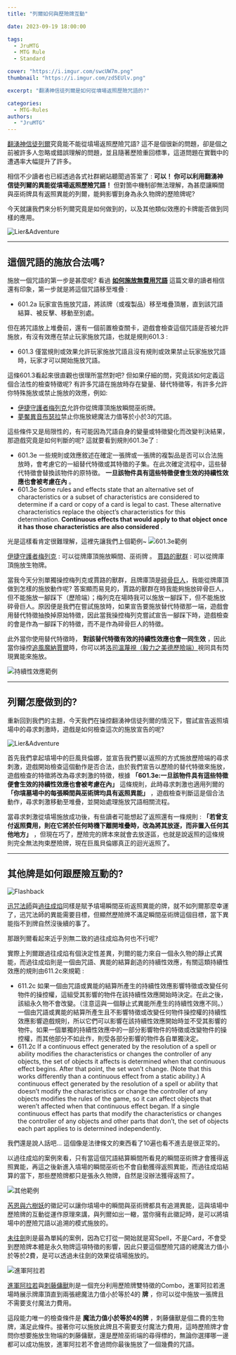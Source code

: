 ```yaml
---
title: "列爾如何與歷險牌互動"

date: 2023-09-19 18:00:00

tags:
  - JruMTG
  - MTG Rule
  - Standard

cover: "https://i.imgur.com/swcUW7m.png"
thumbnail: "https://i.imgur.com/zd5EUlv.png"

excerpt: "翻湧神信徒列爾是如何從墳場返照歷險咒語的?"

categories:
  - MTG-Rules
authors:
  - "JruMTG"
---
```


[翻湧神信徒列爾](https://scryfall.com/card/mid/59/lier-disciple-of-the-drowned)究竟能不能從墳場返照歷險咒語? 這不是個很新的問題，卻是個之前被許多人忽略或錯誤理解的問題，並且隨著歷險重回標準，這道問題在實戰中的遭遇率大幅提升了許多。

相信不少讀者也已經透過各式社群網站聽聞過答案了 : **可以！ 你可以利用翻湧神信徒列爾的異能從墳場返照歷險咒語！** 但對箇中機制卻無法理解，為甚麼讓瞬間與巫術牌具有返照異能的列爾，能夠影響到身為永久物牌的歷險牌呢?

今天就讓我們來分析列爾究竟是如何做到的，以及其他類似效應的卡牌能否做到同樣的應用。

![Lier&Adventure](https://i.imgur.com/FObyPb2.jpg)

---

## 這個咒語的施放合法嗎?

施放一個咒語的第一步是甚麼呢? 看過 **[如何施放無費用咒語](https://guildmagesforum.tw/casting-spell-without-mana-cost/)** 這篇文章的讀者相信還有印象，第一步就是將這個咒語移至堆疊 :

- 601.2a
  玩家宣告施放咒語，將該牌（或複製品）移至堆疊頂層，直到該咒語結算、被反擊、移動至別處。

但在將咒語放上堆疊前，還有一個前置檢查關卡，遊戲會檢查這個咒語是否被允許施放，有沒有效應在禁止玩家施放咒語，也就是規則601.3 :

- 601.3
  僅當規則或效果允許玩家施放咒語且沒有規則或效果禁止玩家施放咒語時，玩家才可以開始施放咒語。

這條601.3看起來很直觀也很理所當然對吧? 但如果仔細的問，究竟該如何定義這個合法性的檢查特徵呢? 有許多咒語在施放時存在變量、替代特徵等，有許多允許你特殊施放或禁止施放的效應，例如:

- [伊捷守護者梅列克](https://scryfall.com/card/c20/220/melek-izzet-paragon)允許你從牌庫頂施放瞬間巫術牌。
- [夢魘異音布瑟拉](https://scryfall.com/card/emn/15b/brisela-voice-of-nightmares)禁止你施放總魔法力值等於小於3的咒語。

這些條件又是局限性的，有可能因為咒語自身的變量或特徵變化而改變判決結果，那遊戲究竟是如何判斷的呢? 這就要看到規則601.3e了 :

- 601.3e
  一些規則或效應敘述在確定一張牌或一張牌的複製品是否可以合法施放時，會考慮它的一組替代特徵或其特徵的子集。在此次確定流程中，這些替代特徵會替換該物件的原特徵。 **一旦該物件具有這些特徵便會生效的持續性效應也會被考慮在內** 。
- 601.3e
  Some rules and effects state that an alternative set of characteristics or a subset of characteristics are considered to determine if a card or copy of a card is legal to cast. These alternative characteristics replace the object’s characteristics for this determination. **Continuous effects that would apply to that object once it has those characteristics are also considered** .

光是這樣看肯定很難理解，這裡先讓我們上個範例~
![601.3e範例](https://i.imgur.com/ye2coQE.jpg)

[伊捷守護者梅列克](https://scryfall.com/card/c20/220/melek-izzet-paragon) : 可以從牌庫頂施放瞬間、巫術牌 。
[賈路的獸群](https://scryfall.com/card/w17/24/garruks-horde) : 可以從牌庫頂施放生物牌。

當我今天分別單獨操控梅列克或賈路的獸群，且牌庫頂是[碎骨巨人](https://scryfall.com/card/eld/115/bonecrusher-giant-stomp)，我能從牌庫頂做到怎樣的施放動作呢? 答案顯而易見的，賈路的獸群在時我能夠施放碎骨巨人，但不能施放一腳踩下（歷險端）；梅列克在場時我可以施放一腳踩下，但不能施放碎骨巨人。原因便是我們在嘗試施放時，如果宣告要施放替代特徵那一端，遊戲會用替代特徵抽換掉原始特徵，因此當我操控梅列克嘗試宣告一腳踩下時，遊戲檢查的會是作為一腳踩下的特徵，而不是作為碎骨巨人的特徵。

此外當你使用替代特徵時， **對該替代特徵有效的持續性效應也會一同生效** ，因此當你操控[追風魔納賈爾](https://scryfall.com/card/dmu/208/najal-the-storm-runner)時，你可以將[洛司溫蔑視（毅力之美德歷險端）](https://scryfall.com/card/woe/115/virtue-of-persistence-locthwain-scorn)視同具有閃現異能來施放。

![持續性效應範例](https://i.imgur.com/eaLGn4u.jpg)

---

## 列爾怎麼做到的?

重新回到我們的主題，今天我們在操控翻湧神信徒列爾的情況下，嘗試宣告返照墳場中的尋求刺激時，遊戲是如何檢查這次的施放宣告的呢?

![Lier&Adventure](https://i.imgur.com/FObyPb2.jpg)

首先我們拿起墳場中的巨風貝倫娜，並宣告我們要以返照的方式施放歷險端的尋求刺激，遊戲開始檢查這個動作是否合法，由於我們宣告以歷險的替代特徵來施放，遊戲檢查的特徵將改為尋求刺激的特徵，根據 **「601.3e:一旦該物件具有這些特徵便會生效的持續性效應也會被考慮在內」** 這條規則，此時尋求刺激也適用列爾的 **「你墳墓場中的每張瞬間與巫術牌均具有返照異能」** ，遊戲檢查判斷這是個合法動作，尋求刺激移動至堆疊，並開始處理施放咒語相關流程。

當尋求刺激從墳場施放成功後，有些讀者可能想起了返照還有一條規則 : **「若曾支付返照費用，則在它將於任何時機下離開堆疊時，改為將其放逐，而非置入任何其他地方」** ，但現在巧了，歷險完的牌本來就會去放逐區，也就是說返照的這條規則完全無法拘束歷險牌，現在巨風貝倫娜真正的迴光返照了。

---

## 其他牌是如何跟歷險互動的?

![Flashback](https://i.imgur.com/WjPrTXC.jpg)

[迅咒法師](https://scryfall.com/card/mm3/50/snapcaster-mage)與[過往成焰](https://scryfall.com/card/mm3/105/past-in-flames)同樣是賦予墳場瞬間巫術返照異能的牌，就不如列爾那麼幸運了，迅咒法師的異能需要目標，但顯然歷險牌不滿足瞬間巫術牌這個目標，當下異能指不到牌自然沒後續的事了。

那跟列爾看起來近乎別無二致的過往成焰為何也不行呢?

實際上列爾跟過往成焰有個決定性差異，列爾的能力來自一個永久物的靜止式異能，而過往成焰則是一個由咒語、異能的結算創造的持續性效應，有關這類持續性效應的規則由611.2c來規範 :

- 611.2c
  如果一個由咒語或異能的結算所產生的持續性效應影響特徵或改變任何物件的操控權，這組受其影響的物件在該持續性效應開始時決定。在此之後，該組永久物不會改變。（注意這與一個靜止式異能所產生的持續性效應不同。）一個由咒語或異能的結算所產生且不影響特徵或改變任何物件操控權的持續性效應影響遊戲規則，所以它們可以影響在該持續性效應開始時並不受其影響的物件。如果一個單獨的持續性效應中的一部分影響物件的特徵或改變物件的操控權，而其他部分不如此作，則受各部分影響的物件各自單獨決定。
- 611.2c
  If a continuous effect generated by the resolution of a spell or ability modifies the characteristics or changes the controller of any objects, the set of objects it affects is determined when that continuous effect begins. After that point, the set won’t change. (Note that this works differently than a continuous effect from a static ability.) A continuous effect generated by the resolution of a spell or ability that doesn’t modify the characteristics or change the controller of any objects modifies the rules of the game, so it can affect objects that weren’t affected when that continuous effect began. If a single continuous effect has parts that modify the characteristics or changes the controller of any objects and other parts that don’t, the set of objects each part applies to is determined independently.

我們還是說人話吧... 這個像是法律條文的東西看了10遍也看不進去是很正常的。

以過往成焰的案例來看，只有當這個咒語結算瞬間所看見的瞬間巫術牌才會獲得返照異能，再這之後新進入墳場的瞬間巫術也不會自動獲得返照異能，而過往成焰結算的當下，那些歷險牌都只是張永久物牌，自然是沒辦法獲得返照了。

![其他範例](https://i.imgur.com/CNxFsUs.jpg)

[芮恩與六樹妖](https://scryfall.com/card/mh1/217/wrenn-and-six)的徽記可以讓你墳場中的瞬間與巫術牌都具有追溯異能，這與墳場中歷險牌的互動從運作原理來講，與列爾如出一轍，當你擁有此徽記時，是可以將墳場中的歷險咒語以追溯的模式施放的。

[未往劍](https://scryfall.com/card/mom/265/sword-of-once-and-future)則是最為單純的案例，因為它打從一開始就是寫Spell，不是Card，不會受到歷險牌本體是永久物牌這項特徵的影響，因此只要這個歷險咒語的總魔法力值小於等於2費，是可以透過未往劍的效果從墳場施放的。

![進軍阿拉若](https://i.imgur.com/5aZ5yjt.jpg)

[進軍阿拉若](https://scryfall.com/card/mom/230/invasion-of-alara-awaken-the-maelstrom)與[刺藤傭獸](https://scryfall.com/card/woe/164/bramble-familiar-fetch-quest)則是一個充分利用歷險牌雙特徵的Combo，進軍阿拉若進場時展示牌庫頂直到兩張總魔法力值小於等於4的 **牌** ，你可以從中施放一張牌且不需要支付魔法力費用。

這段能力唯一的檢查條件是 **魔法力值小於等於4的牌** ，刺藤傭獸是個二費的生物牌，滿足此條件。接著你可以施放此牌且不需要支付魔法力費用，這時歷險牌才會問你想要施放生物端的刺藤傭獸，還是歷險巫術端的尋得標的，無論你選擇哪一邊都可以成功施放，進軍阿拉若不會過問你最後施放了一個幾費的咒語。

